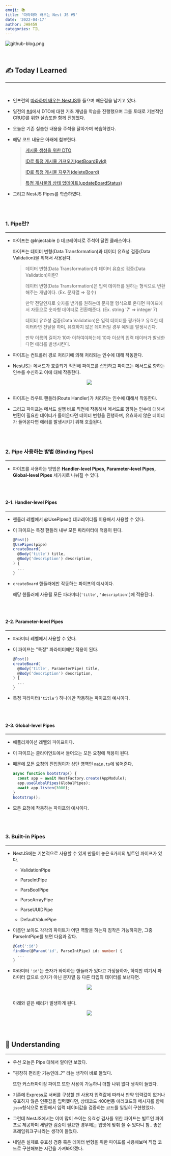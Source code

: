 ```yaml
---
emoji: 📚
title: '따라하며 배우는 Nest JS #5'
date: '2022-04-17'
author: JH8459
categories: TIL
---
```


![github-blog.png](../../assets/common/TIL.jpeg)

<br>

## ✍️ **T**oday **I** **L**earned

---

<br>

- 인프런의 <a href="https://www.inflearn.com/course/%EB%94%B0%EB%9D%BC%ED%95%98%EB%8A%94-%EB%84%A4%EC%8A%A4%ED%8A%B8-%EC%A0%9C%EC%9D%B4%EC%97%90%EC%8A%A4" target="_blank">따라하며 배우는 NestJS</a>를 들으며 배운점을 남기고 있다.

- 일전의 <a href="https://blog.jh8459.com/2022-04-16-TIL/" target="_blank">#4</a>에서 DTO에 대한 기초 개념을 학습을 진행했으며 그를 토대로 기본적인 CRUD를 위한 실습또한 함께 진행했다.

- 오늘은 기존 실습한 내용을 주석을 달아가며 복습하였다.

- 해당 코드 내용은 아래에 첨부한다.

  > <a href="https://github.com/JH8459/NestJS-BoardApp/blob/51ab917ca54c16d5b707d9097f76a9f10c86546c/src/boards/dto/create-board.dto.ts" target="_blank">게시물 생성을 위한 DTO</a>
  >
  > <a href="https://github.com/JH8459/NestJS-BoardApp/blob/3207450280a7ab3e4091e7d5609bab76c488b126/src/boards/boards.service.ts" target="_blank">ID로 특정 게시물 가져오기(getBoardById)</a>
  >
  > <a href="https://github.com/JH8459/NestJS-BoardApp/blob/be2cd71692b2e1fbf4a539fb3b614960f2f594df/src/boards/boards.service.ts" target="_blank">ID로 특정 게시물 지우기(deleteBoard)</a>
  >
  > <a href="https://github.com/JH8459/NestJS-BoardApp/blob/b1dbee3e2fda9210217d5b286d19aae165bc3bc6/src/boards/boards.service.ts" target="_blank">특정 게시물의 상태 업데이트(updateBoardStatus)</a>

- 그리고 NestJS Pipes를 학습하였다.

<br>
<br>

### 1. Pipe란?

---

- 파이프는 @Injectable () 데코레이터로 주석이 달린 클래스이다.

  파이프는 데이터 변형(Data Transformation)과 데이터 유효성 검증(Data Validation)을 위해서 사용된다.

  > 데이터 변형(Data Transformation)과 데이터 유효성 검증(Data Validation)이란?
  >
  > 데이터 변형(Data Transformation)은 입력 데이터를 원하는 형식으로 변환해주는 개념이다. (Ex. 문자열 ⇒ 정수)
  >
  > 만약 전달인자로 숫자를 받기를 원하는데 문자열 형식으로 온다면 파이프에서 자동으로 숫자형 데이터로 전환해준다. (Ex. string '7' ⇒ integer 7)
  >
  > 데이터 유효성 검증(Data Validation)은 입력 데이터를 평가하고 유효한 데이터라면 전달을 하며, 유효하지 않은 데이터일 경우 예외를 발생시킨다.
  >
  > 만약 이름의 길이가 10자 이하여야하는데 10자 이상의 입력 데이터가 발생한다면 에러를 발생시킨다.

- 파이프는 컨트롤러 경로 처리기에 의해 처리되는 인수에 대해 작동한다.

- NestJS는 메서드가 호출되기 직전에 파이프를 삽입하고 파이프는 메서드로 향하는 인수를 수신하고 이에 대해 작동한다.

  <center><img src="https://user-images.githubusercontent.com/83164003/163721717-5b6836c2-9c66-4655-a026-4ae04fd87d94.png"/></center><br>

- 파이프는 라우트 핸들러(Route Handler)가 처리하는 인수에 대해서 작동한다.

- 그리고 파이프는 메서드 실행 바로 직전에 작동해서 메서드로 향하는 인수에 대해서 변환이 필요한 데이터가 들어온다면 데이터 변형을 진행하며, 유효하지 않은 데이터가 들어온다면 에러를 발생시키기 위해 호출된다.

<br>
<br>

### 2. Pipe 사용하는 방법 (Binding Pipes)

---

- 파이프를 사용하는 방법은 **Handler-level Pipes, Parameter-level Pipes, Global-level Pipes** 세가지로 나눠질 수 있다.

<br>
<br>

#### 2-1. Handler-level Pipes

---

- 핸들러 레벨에서 @UsePipes() 데코레이터를 이용해서 사용할 수 있다.

- 이 파이프는 특정 핸들러 내부 모든 파라미터에 적용이 된다.

  ```typescript
  @Post()
  @UsePipes(pipe)
  createBoard(
    @Body('title') title,
    @Body('description') description,
  ) {
    ...
  }
  ```

- `createBoard` 핸들러에만 작동하는 파이프의 예시이다.

  해당 핸들러에 사용될 모든 파라미터(`'title'`, `'description'`)에 적용된다.

<br>
<br>

#### 2-2. Parameter-level Pipes

---

- 파라미터 레벨에서 사용할 수 있다.

- 이 파이프는 "특정" 파라미터에만 적용이 된다.

  ```typescript
  @Post()
  createBoard(
    @Body('title', ParameterPipe) title,
    @Body('description') description,
  ) {
    ...
  }
  ```

- 특정 파라미터(`'title'`) 하나에만 작동하는 파이프의 예시이다.

<br>
<br>

#### 2-3. Global-level Pipes

---

- 애플리케이션 레벨의 파이프이다.

- 이 파이프는 클라이언트에서 들어오는 모든 요청에 적용이 된다.

- 때문에 모든 요청의 진입점이자 상단 영역인 `main.ts`에 넣어준다.

  ```typescript
  async function bootstrap() {
    const app = await NestFactory.create(AppModule);
    app.useGlobalPipes(GlobalPipes);
    await app.listen(3000);
  }
  bootstrap();
  ```

- 모든 요청에 작동하는 파이프의 예시이다.

<br>
<br>

### 3. Built-in Pipes

---

- NestJS에는 기본적으로 사용할 수 있게 만들어 놓은 6가지의 빌트인 파이프가 있다.

  - ValidationPipe

  - ParseIntPipe

  - ParsBoolPipe

  - ParseArrayPipe

  - ParseUUIDPipe

  - DefaultValuePipe

- 이름만 보아도 각각의 파이트가 어떤 역할을 하는지 짐작은 가능하지만, 그중 ParseIntPipe를 보면 다음과 같다.

  ```typescript
  @Get(':id')
  findOne(@Param('id', ParseIntPipe) id: number) {
    ...
  }
  ```

- 파라미터 `'id'`는 숫자가 와야하는 핸들러가 있다고 가정을하자, 하지만 여기서 파라미터 값으로 숫자가 아닌 문자열 등 다른 타입의 데이터를 보낸다면.

  <center><img src="https://user-images.githubusercontent.com/83164003/163722866-3ae45a8a-f9d4-49e9-ac0c-f2629608105a.png"/></center><br>

  아래와 같은 에러가 발생하게 된다.

  <center><img src="https://user-images.githubusercontent.com/83164003/163722908-94708cde-b0ae-4157-a14f-e79af3fe20ce.png"/></center>

<br>
<br>

## 🤔 Understanding

---

- 우선 오늘은 Pipe 대해서 알아만 보았다.

- "굉장히 편리한 기능인데..?" 라는 생각이 바로 들었다.

  또한 커스터마이징 파이프 또한 사용이 가능하니 더할 나위 없다 생각이 들었다.

- 기존에 Express로 서버를 구성할 땐 사용자 입력값에 따라서 만약 입력값이 없거나 유효하지 않은 인풋값을 입력했다면, 상태코드 400번등 에러코드와 메시지를 함께 `json`형식으로 반환해서 입력 데이터값을 검증하는 코드를 일일히 구현했었다.

- 그런데 NestJS에서는 이미 많이 쓰이는 유효성 검사를 위한 파이프는 빌트인 파이프로 제공하며 세밀한 검증이 필요한 경우에는 입맛에 맞춰 쓸 수 있다니 참.. 좋은 프레임워크구나라는 생각이 들었다.

- 내일은 실제로 유효성 검증 혹은 데이터 변형을 위한 파이프를 사용해보며 직접 코드로 구현해보는 시간을 가져봐야겠다.

<br>
<br>

```toc

```
